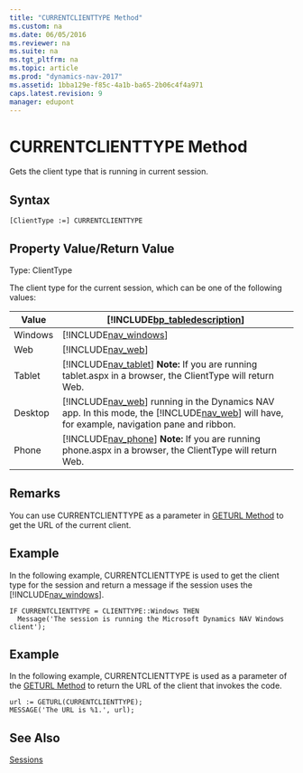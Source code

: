 ```yaml
---
title: "CURRENTCLIENTTYPE Method"
ms.custom: na
ms.date: 06/05/2016
ms.reviewer: na
ms.suite: na
ms.tgt_pltfrm: na
ms.topic: article
ms.prod: "dynamics-nav-2017"
ms.assetid: 1bba129e-f85c-4a1b-ba65-2b06c4f4a971
caps.latest.revision: 9
manager: edupont
---
```

# CURRENTCLIENTTYPE Method
Gets the client type that is running in current session.  

## Syntax  

```  
[ClientType :=] CURRENTCLIENTTYPE  
```  

## Property Value/Return Value  
 Type: ClientType  

 The client type for the current session, which can be one of the following values:  

|Value|[!INCLUDE[bp_tabledescription](../includes/bp_tabledescription_md.md)]|  
|-----------|---------------------------------------|  
|Windows|[!INCLUDE[nav_windows](../includes/nav_windows_md.md)]|  
|Web|[!INCLUDE[nav_web](../includes/nav_web_md.md)]|  
|Tablet|[!INCLUDE[nav_tablet](../includes/nav_tablet_md.md)] **Note:**  If you are running tablet.aspx in a browser, the ClientType will return Web.|  
|Desktop|[!INCLUDE[nav_web](::/includes/nav_web_md.md)] running in the Dynamics NAV app. In this mode, the [!INCLUDE[nav_web](../includes/nav_web_md.md)] will have, for example, navigation pane and ribbon.|  
|Phone|[!INCLUDE[nav_phone](../includes/nav_phone_md.md)] **Note:**  If you are running phone.aspx in a browser, the ClientType will return Web.|  

## Remarks  
 You can use CURRENTCLIENTTYPE as a parameter in [GETURL Method](devenv-GETURL-Method.md) to get the URL of the current client.  

## Example  
 In the following example, CURRENTCLIENTTYPE is used to get the client type for the session and return a message if the session uses the [!INCLUDE[nav_windows](../includes/nav_windows_md.md)].  

```  
IF CURRENTCLIENTTYPE = CLIENTTYPE::Windows THEN  
  Message('The session is running the Microsoft Dynamics NAV Windows client');  
```  

## Example  
 In the following example, CURRENTCLIENTTYPE is used as a parameter of the [GETURL Method](devenv-GETURL-Method.md) to return the URL of the client that invokes the code.  

```  
url := GETURL(CURRENTCLIENTTYPE);  
MESSAGE('The URL is %1.', url);  
```  

## See Also  
 [Sessions](Sessions.md)
